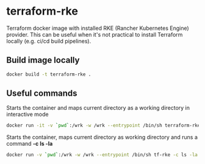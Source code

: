 # terraform-rke

Terraform docker image with installed RKE (Rancher Kubernetes Engine) provider. This can be useful when it's not practical to install Terraform locally (e.g. ci/cd build pipelines). 


## Build image locally

```bash 
docker build -t terraform-rke . 
```

## Useful commands 

Starts the container and maps current directory as a working directory in interactive mode

```bash 
docker run -it -v `pwd`:/wrk -w /wrk --entrypoint /bin/sh terraform-rke

```

Starts the container, maps current directory as working directory and runs a command **-c ls -la**

```bash
docker run -v `pwd`:/wrk -w /wrk --entrypoint /bin/sh tf-rke -c ls -la
```





